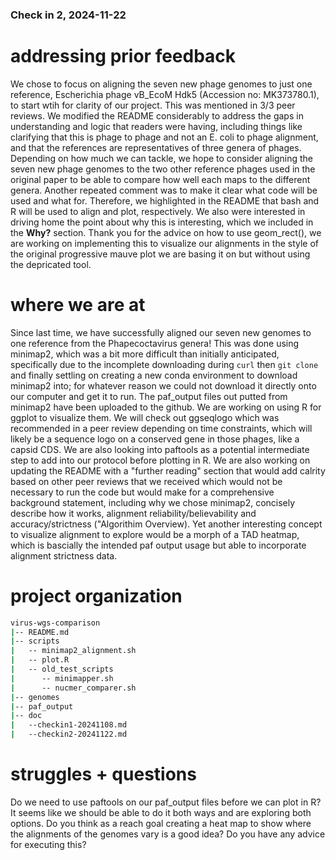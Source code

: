 ### Check in 2, 2024-11-22

# addressing prior feedback
We chose to focus on aligning the seven new phage genomes to just one reference, Escherichia phage vB_EcoM Hdk5 (Accession no: MK373780.1), to start wtih for clarity of our project. This was mentioned in 3/3 peer reviews. We modified the README considerably to address the gaps in understanding and logic that readers were having, including things like clarifying that this is phage to phage and not an E. coli to phage alignment, and that the references are representatives of three genera of phages. 
Depending on how much we can tackle, we hope to consider aligning the seven new phage genomes to the two other reference phages used in the original paper to be able to compare how well each maps to the different genera. 
Another repeated comment was to make it clear what code will be used and what for. Therefore, we highlighted in the README that bash and R will be used to align and plot, respectively. We also were interested in driving home the point about why this is interesting, which we included in the **Why?** section. 
Thank you for the advice on how to use geom_rect(), we are working on implementing this to visualize our alignments in the style of the original progressive mauve plot we are basing it on but without using the depricated tool. 


# where we are at
Since last time, we have successfully aligned our seven new genomes to one reference from the Phapecoctavirus genera! This was done using minimap2, which was a bit more difficult than initially anticipated, specifically due to the incomplete downloading during `curl` then `git clone` and finally settling on creating a new conda environment to download minimap2 into; for whatever reason we could not download it directly onto our computer and get it to run. The paf_output files out putted from minimap2 have been uploaded to the github. 
We are working on using R for ggplot to visualize them. We will check out ggseqlogo which was recommended in a peer review depending on time constraints, which will likely be a sequence logo on a conserved gene in those phages, like a capsid CDS.
We are also looking into paftools as a potential intermediate step to add into our protocol before plotting in R. 
We are also working on updating the README with a "further reading" section that would add calrity based on other peer reviews that we received which would not be necessary to run the code but would make for a comprehensive background statement, including why we chose minimap2, concisely describe how it works, alignment reliability/believability and accuracy/strictness ("Algorithim Overview). Yet another interesting concept to visualize alignment to explore would be a morph of a TAD heatmap, which is bascially the intended paf output usage but able to incorporate alignment strictness data. 


# project organization
```bash
virus-wgs-comparison
|-- README.md
|-- scripts
|   -- minimap2_alignment.sh
|   -- plot.R
|   -- old_test_scripts
|      -- minimapper.sh
|      -- nucmer_comparer.sh
|-- genomes
|-- paf_output
|-- doc
|   --checkin1-20241108.md
|   --checkin2-20241122.md
```


# struggles + questions
Do we need to use paftools on our paf_output files before we can plot in R? It seems like we should be able to do it both ways and are exploring both options. 
Do you think as a reach goal creating a heat map to show where the alignments of the genomes vary is a good idea? Do you have any advice for executing this?
